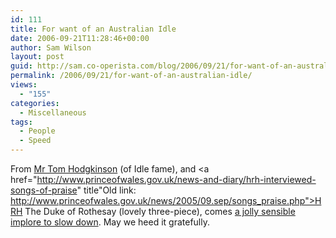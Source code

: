 ```yaml
---
id: 111
title: For want of an Australian Idle
date: 2006-09-21T11:28:46+00:00
author: Sam Wilson
layout: post
guid: http://sam.co-operista.com/blog/2006/09/21/for-want-of-an-australian-idle/
permalink: /2006/09/21/for-want-of-an-australian-idle/
views:
  - "155"
categories:
  - Miscellaneous
tags:
  - People
  - Speed
---
```

From [Mr Tom Hodgkinson](http://www.idler.co.uk/editor/) (of Idle fame), and <a href="http://www.princeofwales.gov.uk/news-and-diary/hrh-interviewed-songs-of-praise" title"Old link: http://www.princeofwales.gov.uk/news/2005/09.sep/songs_praise.php">HRH The Duke of Rothesay</a> (lovely three-piece), comes [a jolly sensible implore to slow down](http://www.guardian.co.uk/g2/story/0,,1568507,00.html). May we heed it gratefully.